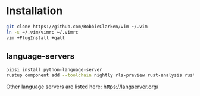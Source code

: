 # Installation

```bash
git clone https://github.com/RobbieClarken/vim ~/.vim
ln -s ~/.vim/vimrc ~/.vimrc
vim +PlugInstall +qall
```

## language-servers

```bash
pipsi install python-language-server
rustup component add --toolchain nightly rls-preview rust-analysis rust-src
```

Other language servers are listed here: https://langserver.org/
